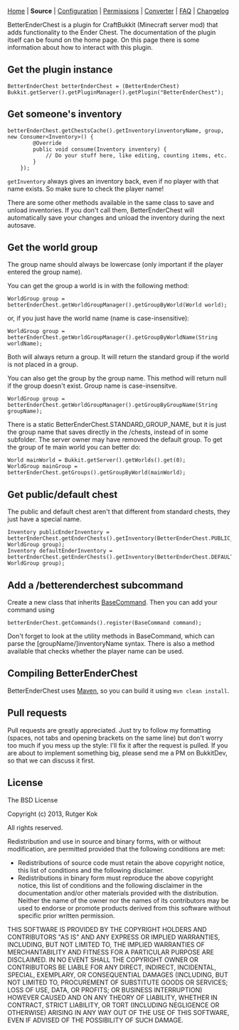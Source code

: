 [Home](http://dev.bukkit.org/bukkit-mods/ender-chest/) |
**Source** | 
[Configuration](http://dev.bukkit.org/bukkit-mods/ender-chest/pages/reference/config-file/) | 
[Permissions](http://dev.bukkit.org/bukkit-mods/ender-chest/pages/reference/permissions/) |
[Converter](http://dev.bukkit.org/bukkit-mods/ender-chest/pages/reference/converter/) |
[FAQ](http://dev.bukkit.org/bukkit-mods/ender-chest/pages/reference/frequently-asked-questions/) | 
[Changelog](http://dev.bukkit.org/bukkit-mods/ender-chest/pages/reference/changelog/)

BetterEnderChest is a plugin for CraftBukkit (Minecraft server mod) that adds functionality to the Ender Chest. The documentation of the plugin itself can be found on the home page. On this page there is some information about how to interact with this plugin.

## Get the plugin instance

    BetterEnderChest betterEnderChest = (BetterEnderChest) Bukkit.getServer().getPluginManager().getPlugin("BetterEnderChest");

## Get someone's inventory

    betterEnderChest.getChestsCache().getInventory(inventoryName, group, new Consumer<Inventory>() {
            @Override
            public void consume(Inventory inventory) {
                // Do your stuff here, like editing, counting items, etc.
            }
        });

`getInventory` always gives an inventory back, even if no player with that name exists. So make sure to check the player name!

There are some other methods available in the same class to save and unload inventories. If you don't call them, BetterEnderChest will automatically save your changes and unload the inventory during the next autosave.

## Get the world group

The group name should always be lowercase (only important if the player entered the group name).

You can get the group a world is in with the following method:

    WorldGroup group = betterEnderChest.getWorldGroupManager().getGroupByWorld(World world);
    
or, if you just have the world name (name is case-insensitive):

    WorldGroup group = betterEnderChest.getWorldGroupManager().getGroupByWorldName(String worldName);
    
Both will always return a group. It will return the standard group if the world is not placed in a group.

You can also get the group by the group name. This method will return null if the group doesn't exist. Group name is case-insensitve.

    WorldGroup group = betterEnderChest.getWorldGroupManager().getGroupByGroupName(String groupName);

There is a static BetterEnderChest.STANDARD_GROUP_NAME, but it is just the group name that saves directly in the /chests, instead of in some subfolder. The server owner may have removed the default group. To get the group of te main world you can better do:

    World mainWorld = Bukkit.getServer().getWorlds().get(0);
    WorldGroup mainGroup = betterEnderChest.getGroups().getGroupByWorld(mainWorld);

## Get public/default chest
The public and default chest aren't that different from standard chests, they just have a special name.

    Inventory publicEnderInventory = betterEnderChest.getEnderChests().getInventory(BetterEnderChest.PUBLIC_CHEST_NAME, WorldGroup group);
    Inventory defaultEnderInventory = betterEnderChest.getEnderChests().getInventory(BetterEnderChest.DEFAULT_CHEST_NAME, WorldGroup group);

## Add a /betterenderchest subcommand
Create a new class that inherits [BaseCommand](https://github.com/rutgerkok/BetterEnderChest/blob/master/src/nl/rutgerkok/betterenderchest/command/BaseCommand.java). Then you can add your command using 

    betterEnderChest.getCommands().register(BaseCommand command);

Don't forget to look at the utility methods in BaseCommand, which can parse the [groupName/]inventoryName syntax. There is also a method available that checks whether the player name can be used.

## Compiling BetterEnderChest
BetterEnderChest uses [Maven](http://maven.apache.org/download.cgi), so you can build it using `mvn clean install`.

## Pull requests
Pull requests are greatly appreciated. Just try to follow my formatting (spaces, not tabs and opening brackets on the same line) but don't worry too much if you mess up the style: I'll fix it after the request is pulled. If you are about to implement something big, please send me a PM on BukkitDev, so that we can discuss it first.

## License
The BSD License

Copyright (c) 2013, Rutger Kok

All rights reserved.

Redistribution and use in source and binary forms, with or without modification, are permitted provided that the following conditions are met:

* Redistributions of source code must retain the above copyright notice, this list of conditions and the following disclaimer.
* Redistributions in binary form must reproduce the above copyright notice, this list of conditions and the following disclaimer in the documentation and/or other materials provided with the distribution. Neither the name of the owner nor the names of its contributors may be used to endorse or promote products derived from this software without specific prior written permission.

THIS SOFTWARE IS PROVIDED BY THE COPYRIGHT HOLDERS AND CONTRIBUTORS "AS IS" AND ANY EXPRESS OR IMPLIED WARRANTIES, INCLUDING, BUT NOT LIMITED TO, THE IMPLIED WARRANTIES OF MERCHANTABILITY AND FITNESS FOR A PARTICULAR PURPOSE ARE DISCLAIMED. IN NO EVENT SHALL THE COPYRIGHT OWNER OR CONTRIBUTORS BE LIABLE FOR ANY DIRECT, INDIRECT, INCIDENTAL, SPECIAL, EXEMPLARY, OR CONSEQUENTIAL DAMAGES (INCLUDING, BUT NOT LIMITED TO, PROCUREMENT OF SUBSTITUTE GOODS OR SERVICES; LOSS OF USE, DATA, OR PROFITS; OR BUSINESS INTERRUPTION) HOWEVER CAUSED AND ON ANY THEORY OF LIABILITY, WHETHER IN CONTRACT, STRICT LIABILITY, OR TORT (INCLUDING NEGLIGENCE OR OTHERWISE) ARISING IN ANY WAY OUT OF THE USE OF THIS SOFTWARE, EVEN IF ADVISED OF THE POSSIBILITY OF SUCH DAMAGE.
